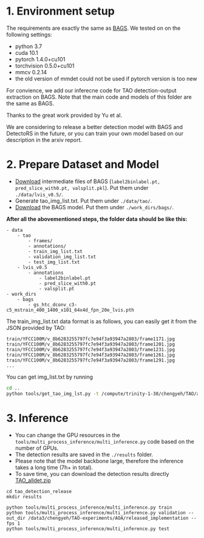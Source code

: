
# 1. Environment setup

The requirements are exactly the same as [BAGS](https://github.com/FishYuLi/BalancedGroupSoftmax). We tested on on the following settings:
- python 3.7
- cuda 10.1
- pytorch 1.4.0+cu101
- torchvision 0.5.0+cu101
- mmcv 0.2.14
- the old version of mmdet could not be used if pytorch version is too new

For convience, we add our inferecne code for TAO detection-output extraction on BAGS. Note that the main code and models of this folder are the same as BAGS.

Thanks to the great work provided by Yu et al.

We are considering to release a better detection model with BAGS and DetectoRS in the future, or you can train your own model based on our description in the arxiv report.

# 2. Prepare Dataset and Model

- [Download](https://drive.google.com/drive/folders/1UsCscmh7F6KOya1K7R2vTT5KswsIFVXd)  intermediate files of BAGS (`label2binlabel.pt, pred_slice_with0.pt, valsplit.pkl`). Put them under `./data/lvis_v0.5/`.
- Generate tao_img_list.txt. Put them under `./data/tao/`.
- [Download](https://drive.google.com/file/d/1QkfpYYAHgEym8KVg8a7zclSHe5LGssjH/view) the BAGS model. Put them under `./work_dirs/bags/`.

**After all the abovementioned steps, the folder data should be like this:**

```
- data
    - tao
        - frames/
        - annotations/
        - train_img_list.txt
        - validation_img_list.txt
        - test_img_list.txt
    - lvis_v0.5
        - annotations
            - label2binlabel.pt
            - pred_slice_with0.pt
            - valsplit.pt
- work_dirs
    - bags
        - gs_htc_dconv_c3-c5_mstrain_400_1400_x101_64x4d_fpn_20e_lvis.pth
```

The train_img_list.txt data format is as follows, you can easily get it from the JSON provided by TAO:
```
train/YFCC100M/v_8b6283255797fc7e94f3a93947a2803/frame1171.jpg
train/YFCC100M/v_8b6283255797fc7e94f3a93947a2803/frame1201.jpg
train/YFCC100M/v_8b6283255797fc7e94f3a93947a2803/frame1231.jpg
train/YFCC100M/v_8b6283255797fc7e94f3a93947a2803/frame1261.jpg
train/YFCC100M/v_8b6283255797fc7e94f3a93947a2803/frame1291.jpg
...
```

You can get img_list.txt by running
```bash
cd ..
python tools/get_tao_img_lst.py -t /compute/trinity-1-38/chengyeh/TAO/annotations --fps 5
```

# 3. Inference
- You can change the GPU resources in the `tools/multi_process_inference/multi_inference.py` code based on the number of GPUs.
- The detection results are saved in the `./results` folder.
- Please note that the model backbone large, therefore the inference takes a long time (7h+ in total).
- To save time, you can download the detection results directly [TAO_alldet.zip](https://drive.google.com/file/d/1cH3aYvCqzdT2PS27rWrC2ECj1d_H3HWy/view?usp=sharing)

```
cd tao_detection_release
mkdir results

python tools/multi_process_inference/multi_inference.py train
python tools/multi_process_inference/multi_inference.py validation --out_dir /data3/chengyeh/TAO-experiments/AOA/released_implementation --fps 1
python tools/multi_process_inference/multi_inference.py test
```
